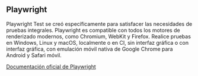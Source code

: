 ## Playwright

Playwright Test se creó específicamente para satisfacer las necesidades de pruebas integrales. Playwright es compatible con todos los motores de renderizado modernos, como Chromium, WebKit y Firefox. Realice pruebas en Windows, Linux y macOS, localmente o en CI, sin interfaz gráfica o con interfaz gráfica, con emulación móvil nativa de Google Chrome para Android y Safari móvil.

[Documentación oficial de Playwright](https://playwright.dev/docs/intro)

